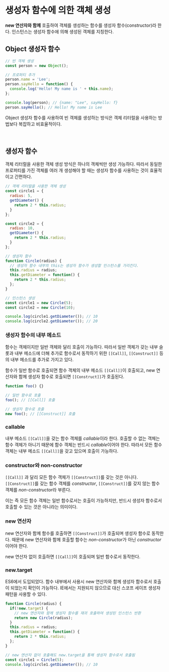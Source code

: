 # 생성자 함수에 의한 객체 생성
**new 연산자와 함께** 호출하여 객체를 생성하는 함수를 생성자 함수(constructor)라 한다. 인스턴스는 생성자 함수에 의해 생성된 객체를 지칭한다.

## Object 생성자 함수

```js
// 빈 객체 생성
const person = new Object();

// 프로퍼티 추가
person.name = 'Lee';
person.sayHello = function() {
  console.log('Hello! My name is ' + this.name);
};

console.log(person); // {name: "Lee", sayHello: f}
person.sayHello(); // Hello! My name is Lee
```

Object 생성자 함수를 사용하여 빈 객체를 생성하는 방식은 객체 리터럴을 사용하는 방법보다 복잡하고 비효율적이다.

<br>

## 생성자 함수
객체 리터럴을 사용한 객체 생성 방식은 하나의 객체씩만 생성 가능하다. 따라서 동일한 프로퍼티를 가진 객체를 여러 개 생성해야 할 때는 생성자 함수를 사용하는 것이 효율적이고 간편하다.

```js
// 객체 리터럴을 사용한 객체 생성
const circle1 = {
  radius: 5,
  getDiameter() {
    return 2 * this.radius;
  }
};

const circle2 = {
  radius: 10,
  getDiameter() {
    return 2 * this.radius;
  }
};

// 생성자 함수
function Circle(radius) {
  // 생성자 함수 내부의 this는 생성자 함수가 생성할 인스턴스를 가리킨다.
  this.radius = radius;
  this.getDiameter = function() {
    return 2 * this.radius;
  };
}

// 인스턴스 생성
const circle1 = new Circle(5);
const circle2 = new Circle(10);

console.log(circle1.getDiameter()); // 10
console.log(circle2.getDiameter()); // 20
```

### 생성자 함수의 내부 메소드
함수는 객체이지만 일반 객체와 달리 호출이 가능하다. 따라서 일반 객체가 갖는 내부 슬롯과 내부 메소드에 더해 추가로 함수로서 동작하기 위한 `[[Call]]`, `[[Construct]]` 등의 내부 메소드를 추가로 가지고 있다.

함수가 일반 함수로 호출되면 함수 객체의 내부 메소드 `[[Call]]`이 호출되고, new 연산자와 함께 생성자 함수로 호출되면 `[[Construct]]`가 호출된다.

```js
function foo() {}

// 일반 함수로 호출
foo(); // [[Call]] 호출

// 생성자 함수로 호출
new foo(); // [[Construct]] 호출
```

### callable
내부 메소드 `[[Call]]`을 갖는 함수 객체를 *callable*이라 한다. 호출할 수 없는 객체는 함수 객체가 아니기 때문에 함수 객체는 반드시 *callable*이어야 한다. 따라서 모든 함수 객체는 내부 메소드 `[[Call]]`을 갖고 있으며 호출이 가능하다.

### constructor와 non-constructor
`[[Call]]` 과 달리 모든 함수 객체가 `[[Construct]]`를 갖는 것은 아니다. `[[Construct]]`를 갖는 함수 객체를 *constructor*, `[[Construct]]`를 갖지 않는 함수 객체를 *non-constructor*라 부른다.

이는 즉 모든 함수 객체는 일반 함수로서는 호출이 가능하지만, 반드시 생성자 함수로서 호출할 수 있는 것은 아니라는 의미이다.

### new 연산자
new 연산자와 함께 함수를 호출하면 `[[Construct]]`가 호출되며 생성자 함수로 동작한다. 때문에 new 연산자와 함께 호출할 함수는 *non-constructor*가 아닌 *constructor*이어야 한다.

new 연산자 없이 호출하면 `[[Call]]`이 호출되며 일반 함수로서 동작한다.

### new.target
ES6에서 도입되었다. 함수 내부에서 사용시 new 연산자와 함께 생성자 함수로서 호출이 되었는지 확인이 가능하다. IE에서는 지원되지 않으므로 대신 스코프 세이프 생성자 패턴을 사용할 수 있다.

```js
function Circle(radius) {
  if(!new.target) {
    // new 연산자와 함께 생성자 함수를 재귀 호출하여 생성된 인스턴스 반환
    return new Circle(radius);
  }
  this.radius = radius;
  this.getDiameter = function() {
    return 2 * this.radius;
  };
}

// new 연산자 없이 호출해도 new.target을 통해 생성자 함수로서 호출됨
const circle1 = Circle(5);
console.log(circle1.getDiameter()); // 10
```